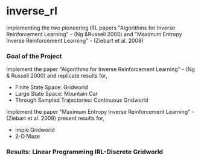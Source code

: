 # inverse_rl
Implementing the two pioneering IRL papers "Algorithms for Inverse Reinforcement Learning" - (Ng &amp;Russell 2000) and "Maximum Entropy Inverse Reinforcement Learning" - (Ziebart et al.  2008)


### Goal of the Project
Implement the paper "Algorithms for Inverse Reinforcement Learning" - (Ng & Russell 2000) and replicate results for,
- Finite State Space: Gridworld
- Large State Space: Mountain Car
- Through Sampled Trajectories: Continuous Gridworld

Implement the paper "Maximum Entropy Inverse Reinforcement Learning" - (Ziebart et al. 2008) present results for,
- imple Gridworld
- 2-D Maze



### Results: Linear Programming IRL-Discrete Gridworld
